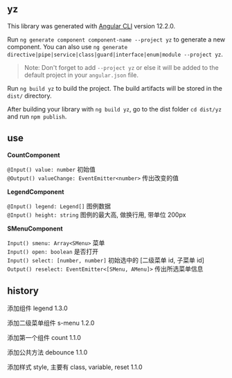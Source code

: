 ## yz

This library was generated with [Angular CLI](https://github.com/angular/angular-cli) version 12.2.0.

Run `ng generate component component-name --project yz` to generate a new component. You can also use `ng generate directive|pipe|service|class|guard|interface|enum|module --project yz`.
> Note: Don't forget to add `--project yz` or else it will be added to the default project in your `angular.json` file. 

Run `ng build yz` to build the project. The build artifacts will be stored in the `dist/` directory.

After building your library with `ng build yz`, go to the dist folder `cd dist/yz` and run `npm publish`.

## use

**CountComponent**

`@Input() value: number` 初始值  
`@Output() valueChange: EventEmitter<number>` 传出改变的值  

**LegendComponent**

`@Input() legend: Legend[]` 图例数据  
`@Input() height: string` 图例的最大高, 做换行用, 带单位 200px  

**SMenuComponent**

`Input() smenu: Array<SMenu>` 菜单  
`Input() open: boolean` 是否打开  
`Input() select: [number, number]` 初始选中的 [二级菜单 id, 子菜单 id]  
`Output() reselect: EventEmitter<[SMenu, AMenu]>`  传出所选菜单信息  

## history

添加组件 legend 1.3.0

添加二级菜单组件 s-menu 1.2.0

添加第一个组件 count 1.1.0

添加公共方法 debounce 1.1.0

添加样式 style, 主要有 class, variable, reset 1.1.0
